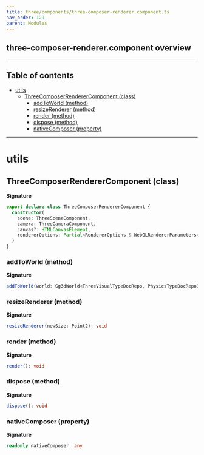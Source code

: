 ```yaml
---
title: three/components/three-composer-renderer.component.ts
nav_order: 129
parent: Modules
---
```


## three-composer-renderer.component overview

---

<h2 class="text-delta">Table of contents</h2>

- [utils](#utils)
  - [ThreeComposerRendererComponent (class)](#threecomposerrenderercomponent-class)
    - [addToWorld (method)](#addtoworld-method)
    - [resizeRenderer (method)](#resizerenderer-method)
    - [render (method)](#render-method)
    - [dispose (method)](#dispose-method)
    - [nativeComposer (property)](#nativecomposer-property)

---

# utils

## ThreeComposerRendererComponent (class)

**Signature**

```ts
export declare class ThreeComposerRendererComponent {
  constructor(
    scene: ThreeSceneComponent,
    camera: ThreeCameraComponent,
    canvas?: HTMLCanvasElement,
    rendererOptions: Partial<RendererOptions & WebGLRendererParameters> = {}
  )
}
```

### addToWorld (method)

**Signature**

```ts
addToWorld(world: Gg3dWorld<ThreeVisualTypeDocRepo, PhysicsTypeDocRepo3D, ThreeSceneComponent>)
```

### resizeRenderer (method)

**Signature**

```ts
resizeRenderer(newSize: Point2): void
```

### render (method)

**Signature**

```ts
render(): void
```

### dispose (method)

**Signature**

```ts
dispose(): void
```

### nativeComposer (property)

**Signature**

```ts
readonly nativeComposer: any
```
